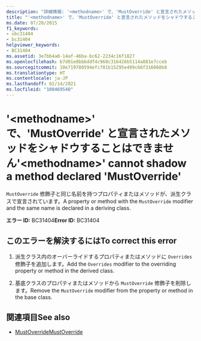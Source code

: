 ```yaml
---
description: "詳細情報: '<methodname>' で、'MustOverride' と宣言されたメソッドをシャドウすることはできません"
title: "'<methodname>' で、'MustOverride' と宣言されたメソッドをシャドウすることはできません"
ms.date: 07/20/2015
f1_keywords:
- vbc31404
- bc31404
helpviewer_keywords:
- BC31404
ms.assetid: 3e7bb4a0-14af-46ba-bc62-2234c16f1827
ms.openlocfilehash: b7d01e8bbbddf4c960c316426b5114a881e7cceb
ms.sourcegitcommit: 10e719780594efc781b15295e499c66f316068b8
ms.translationtype: HT
ms.contentlocale: ja-JP
ms.lasthandoff: 02/14/2021
ms.locfileid: "100469540"
---
```

# <a name="methodname-cannot-shadow-a-method-declared-mustoverride"></a><span data-ttu-id="be99c-103">'\<methodname>' で、'MustOverride' と宣言されたメソッドをシャドウすることはできません</span><span class="sxs-lookup"><span data-stu-id="be99c-103">'\<methodname>' cannot shadow a method declared 'MustOverride'</span></span>

<span data-ttu-id="be99c-104">`MustOverride` 修飾子と同じ名前を持つプロパティまたはメソッドが、派生クラスで宣言されています。</span><span class="sxs-lookup"><span data-stu-id="be99c-104">A property or method with the `MustOverride` modifier and the same name is declared in a deriving class.</span></span>  
  
 <span data-ttu-id="be99c-105">**エラー ID:** BC31404</span><span class="sxs-lookup"><span data-stu-id="be99c-105">**Error ID:** BC31404</span></span>  
  
## <a name="to-correct-this-error"></a><span data-ttu-id="be99c-106">このエラーを解決するには</span><span class="sxs-lookup"><span data-stu-id="be99c-106">To correct this error</span></span>  
  
1. <span data-ttu-id="be99c-107">派生クラス内のオーバーライドするプロパティまたはメソッドに `Overrides` 修飾子を追加します。</span><span class="sxs-lookup"><span data-stu-id="be99c-107">Add the `Overrides` modifier to the overriding property or method in the derived class.</span></span>  
  
2. <span data-ttu-id="be99c-108">基底クラスのプロパティまたはメソッドから `MustOverride` 修飾子を削除します。</span><span class="sxs-lookup"><span data-stu-id="be99c-108">Remove the `MustOverride` modifier from the property or method in the base class.</span></span>  
  
## <a name="see-also"></a><span data-ttu-id="be99c-109">関連項目</span><span class="sxs-lookup"><span data-stu-id="be99c-109">See also</span></span>

- [<span data-ttu-id="be99c-110">MustOverride</span><span class="sxs-lookup"><span data-stu-id="be99c-110">MustOverride</span></span>](../language-reference/modifiers/mustoverride.md)
